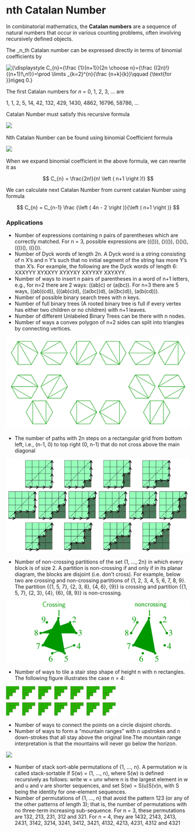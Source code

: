 # nth Catalan Number

In combinatorial mathematics, the **Catalan numbers** are a sequence of natural numbers that occur in various counting problems, often involving recursively defined objects.

The _n_th Catalan number can be expressed directly in terms of binomial coefficients by

&#x20;![{\displaystyle C\_{n}={\frac {1}{n+1\}}{2n \choose n}={\frac {(2n)!}{(n+1)!\\,n!\}}=\prod \limits \_{k=2}^{n}{\frac {n+k}{k\}}\qquad {\text{for \}}n\geq 0.}](https://wikimedia.org/api/rest\_v1/media/math/render/svg/58374aa2b2e2c016a5b313e2bbd59940a2e1a5f9)

The first Catalan numbers for _n_ = 0, 1, 2, 3, ... are

1, 1, 2, 5, 14, 42, 132, 429, 1430, 4862, 16796, 58786, ...



Catalan Number must satisfy this recursive formula&#x20;

![](https://www.geeksforgeeks.org/wp-content/ql-cache/quicklatex.com-6e37684751c57a980ebaca5148b4736a\_l3.svg)

Nth Catalan Number can be found using binomial Coefficient formula&#x20;

![](https://www.geeksforgeeks.org/wp-content/ql-cache/quicklatex.com-1dc3446f4c92ede8d4294503706b36ea\_l3.svg)

When we expand binomial coefficient in the above formula, we can rewrite it as&#x20;

$$
C_{n} = \frac{2n!}{n! \left ( n+1 \right )!}
$$

We can calculate next Catalan Number from current catalan Number using formula&#x20;

$$
C_{n} = C_{n-1} \frac {\left ( 4n - 2 \right )}{\left ( n+1 \right )}
$$

### Applications

* Number of expressions containing n pairs of parentheses which are correctly matched. For n = 3, possible expressions are ((())), ()(()), ()()(), (())(), (()()).
* Number of Dyck words of length 2n. A Dyck word is a string consisting of n X’s and n Y’s such that no initial segment of the string has more Y’s than X’s.  For example, the following are the Dyck words of length 6: XXXYYY     XYXXYY     XYXYXY     XXYYXY     XXYXYY.
* Number of ways to insert n pairs of parentheses in a word of n+1 letters, e.g., for n=2 there are 2 ways: ((ab)c) or (a(bc)). For n=3 there are 5 ways, ((ab)(cd)), (((ab)c)d), ((a(bc))d), (a((bc)d)), (a(b(cd))).
* Number of possible binary search trees with n keys.
* Number of full binary trees (A rooted binary tree is full if every vertex has either two children or no children) with n+1 leaves.
* Number of different Unlabeled Binary Trees can be there with n nodes.
* Number of ways a convex polygon of n+2 sides can split into triangles by connecting vertices.

![](<../../.gitbook/assets/image (66) (1).png>)

* The number of paths with 2n steps on a rectangular grid from bottom left, i.e., (n-1, 0) to top right (0, n-1) that do not cross above the main diagonal

![](<../../.gitbook/assets/image (59).png>)

* Number of non-crossing partitions of the set {1, …, 2n} in which every block is of size 2. A partition is non-crossing if and only if in its planar diagram, the blocks are disjoint (i.e. don’t cross). For example, below two are crossing and non-crossing partitions of {1, 2, 3, 4, 5, 6, 7, 8, 9}.  The partition \{{1, 5, 7},  {2, 3, 8}, {4, 6}, {9\}} is crossing and partition \{{1, 5, 7}, {2, 3}, {4}, {6}, {8, 9\}} is non-crossing.

![](<../../.gitbook/assets/image (64).png>)

* Number of ways to tile a stair step shape of height n with n rectangles. The following figure illustrates the case n = 4:

![](<../../.gitbook/assets/image (56).png>)

* Number of ways to connect the points on a circle disjoint chords.
* Number of ways to form a “mountain ranges” with n upstrokes and n down-strokes that all stay above the original line.The mountain range interpretation is that the mountains will never go below the horizon.

![](https://media.geeksforgeeks.org/wp-content/uploads/Mountain\_Ranges-copy.jpg)

* Number of stack sort-able permutations of {1, …, n}. A permutation w is called stack-sortable if S(w) = (1, …, n), where S(w) is defined recursively as follows: write w = unv where n is the largest element in w and u and v are shorter sequences, and set S(w) = S(u)S(v)n, with S being the identity for one-element sequences.
* Number of permutations of {1, …, n} that avoid the pattern 123 (or any of the other patterns of length 3); that is, the number of permutations with no three-term increasing sub-sequence. For n = 3, these permutations are 132, 213, 231, 312 and 321. For n = 4, they are 1432, 2143, 2413, 2431, 3142, 3214, 3241, 3412, 3421, 4132, 4213, 4231, 4312 and 4321

